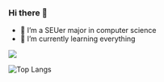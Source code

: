 ### Hi there 👋

<!--
**HollowLamp/hollowlamp** is a ✨ _special_ ✨ repository because its `README.md` (this file) appears on your GitHub profile.

Here are some ideas to get you started:

- 🔭 I’m currently working on ...
- 🌱 I’m currently learning ...
- 👯 I’m looking to collaborate on ...
- 🤔 I’m looking for help with ...
- 💬 Ask me about ...
- 📫 How to reach me: ...
- 😄 Pronouns: ...
- ⚡ Fun fact: ...
-->
- :school: I’m a SEUer major in computer science
- 🌱 I’m currently learning everything


![](https://github-readme-stats.vercel.app/api?username=hollowlamp&show_icons=true&theme=transparent)

![Top Langs](https://github-readme-stats.vercel.app/api/top-langs/?username=hollowlamp&layout=compact&theme=tokyonight)

